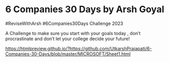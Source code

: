# 6 Companies 30 Days by Arsh Goyal
#ReviseWithArsh #6Companies30Days Challenge 2023

A Challenge to make sure you start with your goals today , don’t procrastinate and don’t let your college decide your future!

https://htmlpreview.github.io/?https://github.com/UtkarshPrajapati/6-Companies-30-Days/blob/master/MICROSOFT/Sheet1.html
